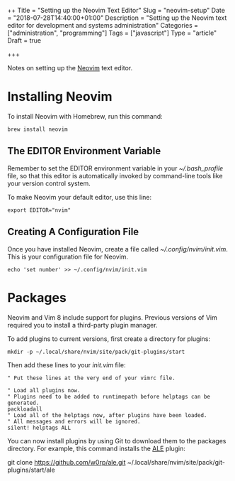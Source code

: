 ++
Title = "Setting up the Neovim Text Editor"
Slug = "neovim-setup"
Date = "2018-07-28T14:40:00+01:00"
Description = "Setting up the Neovim text editor for development and systems administration"
Categories = ["administration", "programming"]
Tags = ["javascript"]
Type = "article"
Draft = true

+++

Notes on setting up the [Neovim](https://www.neovim.org) text editor.

<!--more-->

# Installing Neovim

To install Neovim with Homebrew, run this command:

    brew install neovim

## The EDITOR Environment Variable 

Remember to set the EDITOR environment
variable in your *~/.bash\_profile* file, so that this editor is
automatically invoked by command-line tools like your version control
system.

To make Neovim your default editor, use this line:

    export EDITOR="nvim"

## Creating A Configuration File

Once you have installed Neovim, create a file called _~/.config/nvim/init.vim_. This is your configuration file for Neovim.

    echo 'set number' >> ~/.config/nvim/init.vim 

# Packages 

Neovim and Vim 8 include support for plugins. Previous versions of Vim required you to install a third-party plugin manager.

To add plugins to current versions, first create a directory for plugins:

    mkdir -p ~/.local/share/nvim/site/pack/git-plugins/start

Then add these lines to your _init.vim_ file:

~~~vim
" Put these lines at the very end of your vimrc file.

" Load all plugins now.
" Plugins need to be added to runtimepath before helptags can be generated.
packloadall
" Load all of the helptags now, after plugins have been loaded.
" All messages and errors will be ignored.
silent! helptags ALL
~~~

You can now install plugins by using Git to download them to the packages directory. For example, this command installs the [ALE](https://github.com/w0rp/ale) plugin:

   git clone https://github.com/w0rp/ale.git ~/.local/share/nvim/site/pack/git-plugins/start/ale

